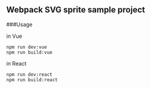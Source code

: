 ## Webpack SVG sprite sample project

###Usage

in Vue
```
npm run dev:vue
npm run build:vue
```

in React
```
npm run dev:react
npm run build:react
```